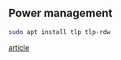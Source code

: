 ## Power management
```bash
sudo apt install tlp tlp-rdw
```
[article](https://linrunner.de/tlp/installation/debian.html)
